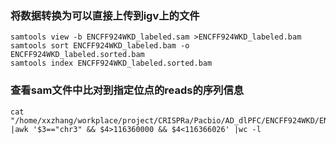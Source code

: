 ### 将数据转换为可以直接上传到igv上的文件
```shell
samtools view -b ENCFF924WKD_labeled.sam >ENCFF924WKD_labeled.bam
samtools sort ENCFF924WKD_labeled.bam -o ENCFF924WKD_labeled.sorted.bam
samtools index ENCFF924WKD_labeled.sorted.bam
```

### 查看sam文件中比对到指定位点的reads的序列信息
```shell
cat "/home/xxzhang/workplace/project/CRISPRa/Pacbio/AD_dlPFC/ENCFF924WKD/ENCFF924WKD_labeled.sam" |awk '$3=="chr3" && $4>116360000 && $4<116366026' |wc -l
```
